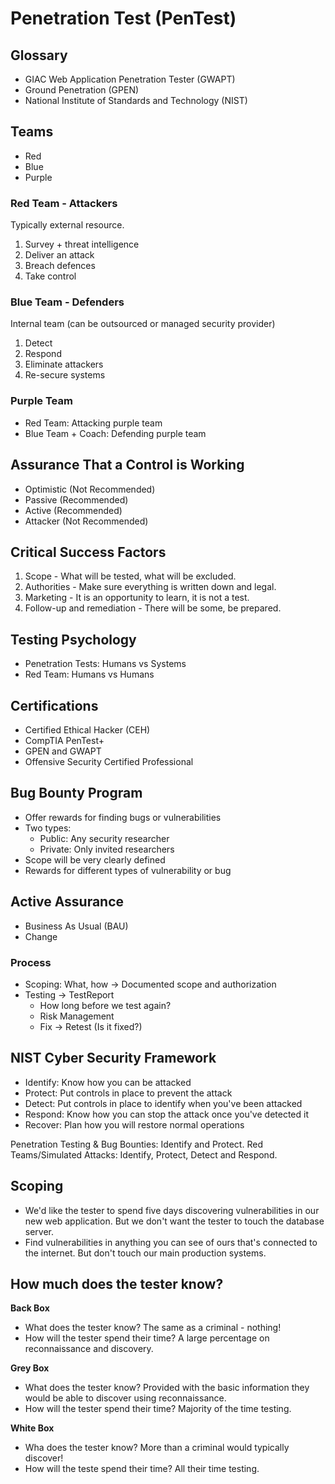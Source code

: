 # Penetration Test (PenTest)

<!--
https://github.com/austinsonger/Incident-Playbook
https://app.pluralsight.com/paths/certificate/comptia-pentest-pt0-001
https://github.com/swisskyrepo/PayloadsAllTheThings
-->

## Glossary

- GIAC Web Application Penetration Tester (GWAPT)
- Ground Penetration (GPEN)
- National Institute of Standards and Technology (NIST)

## Teams

- Red
- Blue
- Purple

### Red Team - Attackers

Typically external resource.

1. Survey + threat intelligence
2. Deliver an attack
3. Breach defences
4. Take control

### Blue Team - Defenders

Internal team (can be outsourced or managed security provider)

1. Detect
2. Respond
3. Eliminate attackers
4. Re-secure systems

### Purple Team

- Red Team: Attacking purple team
- Blue Team + Coach: Defending purple team

## Assurance That a Control is Working

- Optimistic (Not Recommended)
- Passive (Recommended)
- Active (Recommended)
- Attacker (Not Recommended)

<!--
Red Team (Simulated Attack and Response or STAR)
Bug Bounty

Pass or fail is never the objective of active assurance
The aim is to enable the blue team to improve how they detect and respond
-->

## Critical Success Factors

1. Scope - What will be tested, what will be excluded.
2. Authorities - Make sure everything is written down and legal.
3. Marketing - It is an opportunity to learn, it is not a test.
4. Follow-up and remediation - There will be some, be prepared.

## Testing Psychology

- Penetration Tests: Humans vs Systems
- Red Team: Humans vs Humans

## Certifications

- Certified Ethical Hacker (CEH)
- CompTIA PenTest+
- GPEN and GWAPT
- Offensive Security Certified Professional

<!--
- CREST membership for the organization
-->

## Bug Bounty Program

- Offer rewards for finding bugs or vulnerabilities
- Two types:
  - Public: Any security researcher
  - Private: Only invited researchers
- Scope will be very clearly defined
- Rewards for different types of vulnerability or bug

## Active Assurance

- Business As Usual (BAU)
- Change

### Process

- Scoping: What, how -> Documented scope and authorization
- Testing -> TestReport
  - How long before we test again?
  - Risk Management
  - Fix -> Retest (Is it fixed?)

## NIST Cyber Security Framework

- Identify: Know how you can be attacked
- Protect: Put controls in place to prevent the attack
- Detect: Put controls in place to identify when you've been attacked
- Respond: Know how you can stop the attack once you've detected it
- Recover: Plan how you will restore normal operations

Penetration Testing & Bug Bounties: Identify and Protect. Red Teams/Simulated Attacks: Identify, Protect, Detect and Respond.

## Scoping

- We'd like the tester to spend five days discovering vulnerabilities in our new web application. But we don't want the tester to touch the database server.
- Find vulnerabilities in anything you can see of ours that's connected to the internet. But don't touch our main production systems.

## How much does the tester know?

**Back Box**

- What does the tester know? The same as a criminal - nothing!
- How will the tester spend their time? A large percentage on reconnaissance and discovery.

**Grey Box**

- What does the tester know? Provided with the basic information they would be able to discover using reconnaissance.
- How will the tester spend their time? Majority of the time testing.

**White Box**

- Wha does the tester know? More than a criminal would typically discover!
- How will the teste spend their time? All their time testing.
